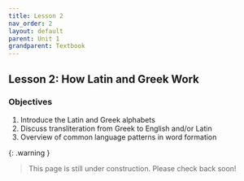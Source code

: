 ```yaml
---
title: Lesson 2
nav_order: 2
layout: default
parent: Unit 1
grandparent: Textbook
---
```


## Lesson 2: How Latin and Greek Work

### Objectives

1. Introduce the Latin and Greek alphabets
2. Discuss transliteration from Greek to English and/or Latin
3. Overview of common language patterns in word formation

{: .warning }
> This page is still under construction. Please check back soon!
